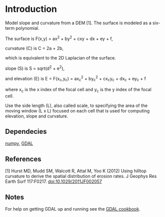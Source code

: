 Introduction
============
Model slope and curvature from a DEM [1]. The surface is modeled as a six-term polynomial. 

The surface is
F(x,y) = ax<sup>2</sup> + by<sup>2</sup> + cxy + dx + ey + f,

curvature (C) is 
C = 2a + 2b,

which is equivalent to the 2D Laplacian of the surface.

slope (S) is
S = sqrt(d<sup>2</sup> + e<sup>2</sup>),

and elevation (E) is 
E = F(x<sub>c</sub>,y<sub>c</sub>) = ax<sub>c</sub><sup>2</sup> + by<sub>c</sub><sup>2</sup> + cx<sub>c</sub>y<sub>c</sub> + dx<sub>c</sub> + ey<sub>c</sub> + f

where x<sub>c</sub> is the x index of the focal cell and y<sub>c</sub> is the y index of the focal cell.

Use the side length (L), also called scale, to specifying the area of the moving window (L x L) focused on each cell that is used for computing elevation, slope and curvature.

Dependecies
---------
<a href="www.numpy.org">numpy</a>, <a href="http://trac.osgeo.org/gdal/wiki/GdalOgrInPython">GDAL</a>

References
---------
[1] Hurst MD, Mudd SM, Walcott R, Attal M, Yoo K (2012) Using hilltop curvature to derive the spatial distribution of erosion rates. J Geophys Res Earth Surf 117:F0217. <a href="http://doi:10.1029/2011JF002057">doi:10.1029/2011JF002057</a>


Notes
---------
For help on getting GDAL up and running see the <a href="http://pcjericks.github.io/py-gdalogr-cookbook/">GDAL cookbook</a>.